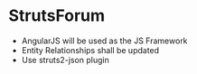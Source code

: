 StrutsForum
===========

- AngularJS will be used as the JS Framework
- Entity Relationships shall be updated
- Use struts2-json plugin


